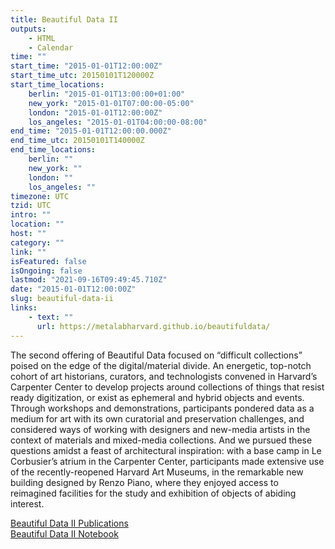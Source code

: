 ```yaml
---
title: Beautiful Data II
outputs:
    - HTML
    - Calendar
time: ""
start_time: "2015-01-01T12:00:00Z"
start_time_utc: 20150101T120000Z
start_time_locations:
    berlin: "2015-01-01T13:00:00+01:00"
    new_york: "2015-01-01T07:00:00-05:00"
    london: "2015-01-01T12:00:00Z"
    los_angeles: "2015-01-01T04:00:00-08:00"
end_time: "2015-01-01T12:00:00.000Z"
end_time_utc: 20150101T140000Z
end_time_locations:
    berlin: ""
    new_york: ""
    london: ""
    los_angeles: ""
timezone: UTC
tzid: UTC
intro: ""
location: ""
host: ""
category: ""
link: ""
isFeatured: false
isOngoing: false
lastmod: "2021-09-16T09:49:45.710Z"
date: "2015-01-01T12:00:00Z"
slug: beautiful-data-ii
links:
    - text: ""
      url: https://metalabharvard.github.io/beautifuldata/
---
```

The second offering of Beautiful Data focused on “difficult collections” poised on the edge of the digital/material divide. An energetic, top-notch cohort of art historians, curators, and technologists convened in Harvard’s Carpenter Center to develop projects around collections of things that resist ready digitization, or exist as ephemeral and hybrid objects and events. Through workshops and demonstrations, participants pondered data as a medium for art with its own curatorial and preservation challenges, and considered ways of working with designers and new-media artists in the context of materials and mixed-media collections. And we pursued these questions amidst a feast of architectural inspiration: with a base camp in Le Corbusier’s atrium in the Carpenter Center, participants made extensive use of the recently-reopened Harvard Art Museums, in the remarkable new building designed by Renzo Piano, where they enjoyed access to reimagined facilities for the study and exhibition of objects of abiding interest.

[Beautiful Data II Publications](http://beautifuldata.metalab.harvard.edu/2015/)<br />
[Beautiful Data II Notebook](http://beautifuldata.metalab.harvard.edu/2015/beautiful-data-noteboook-FOR-WEB.pdf)